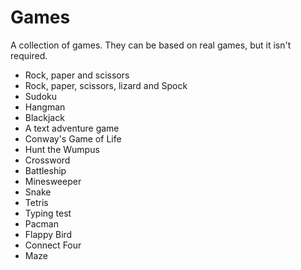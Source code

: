 # Games
A collection of games. They can be based on real games, but it isn't 
required.

 * Rock, paper and scissors
 * Rock, paper, scissors, lizard and Spock
 * Sudoku
 * Hangman
 * Blackjack
 * A text adventure game
 * Conway's Game of Life
 * Hunt the Wumpus
 * Crossword
 * Battleship
 * Minesweeper
 * Snake
 * Tetris
 * Typing test
 * Pacman
 * Flappy Bird
 * Connect Four
 * Maze
